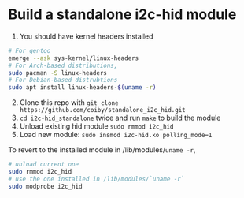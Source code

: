 # Build a standalone i2c-hid module

1. You should have kernel headers installed
```bash
# For gentoo
emerge --ask sys-kernel/linux-headers
# For Arch-based distributions,
sudo pacman -S linux-headers
# For Debian-based distrubtions
sudo apt install linux-headers-$(uname -r)
```
2. Clone this repo with `git clone https://github.com/coiby/standalone_i2c_hid.git`
3. `cd i2c-hid_standalone` twice and run `make` to build the module
4. Unload existing hid module `sudo rmmod i2c_hid`
5. Load new module: `sudo insmod i2c-hid.ko polling_mode=1`

To revert to the installed module in /lib/modules/`uname -r`,
```bash
# unload current one
sudo rmmod i2c_hid
# use the one installed in /lib/modules/`uname -r`
sudo modprobe i2c_hid
```
